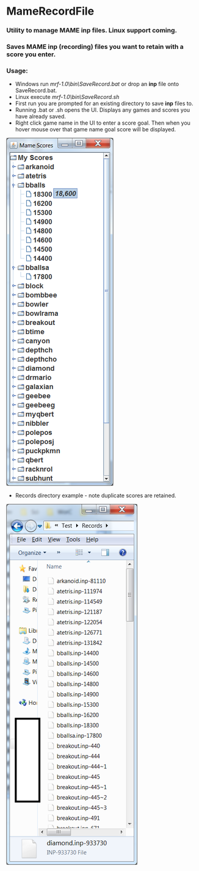 # MameRecordFile

### Utility to manage MAME inp files. Linux support coming. 

### Saves MAME inp (recording) files you want to retain with a score you enter. 

### Usage:
* Windows run _mrf-1.0\bin\SaveRecord.bat_ or drop an __inp__ file onto SaveRecord.bat.
* Linux execute _mrf-1.0\bin\SaveRecord.sh_
* First run you are prompted for an existing directory to save __inp__ files to.
* Running .bat or .sh opens the UI. Displays any games and scores you have already saved.
* Right click game name in the UI to enter a score goal. Then when you hover mouse over that game name goal score will be displayed.

![Alt text](/images/MRF_UI.png?raw=true "MRF UI")


* Records directory example - note duplicate scores are retained.

![Alt text](/images/MRF_Record_Fileview.png?raw=true "Records directory example")

